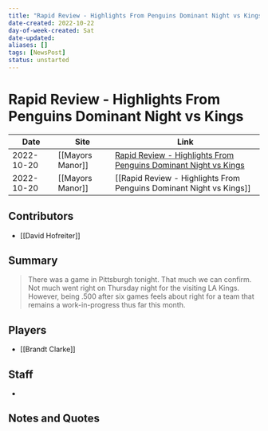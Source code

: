 ```yaml
---
title: "Rapid Review - Highlights From Penguins Dominant Night vs Kings"
date-created: 2022-10-22
day-of-week-created: Sat
date-updated: 
aliases: []
tags: [NewsPost]
status: unstarted
---
```


# Rapid Review - Highlights From Penguins Dominant Night vs Kings

| Date       | Site             | Link                                                                                                                                                              |
| ---------- | ---------------- | ----------------------------------------------------------------------------------------------------------------------------------------------------------------- |
| 2022-10-20 | [[Mayors Manor]] | [Rapid Review - Highlights From Penguins Dominant Night vs Kings](https://mayorsmanor.com/2022/10/rapid-review-highlights-from-penguins-dominant-night-vs-kings/) |
| 2022-10-20 | [[Mayors Manor]] | [[Rapid Review - Highlights From Penguins Dominant Night vs Kings]]                                                                                               |

## Contributors
- [[David Hofreiter]]


## Summary
> There was a game in Pittsburgh tonight. That much we can confirm.
> Not much went right on Thursday night for the visiting LA Kings. However, being .500 after six games feels about right for a team that remains a work-in-progress thus far this month.


## Players
- [[Brandt Clarke]]


## Staff
- 


## Notes and Quotes
> 

